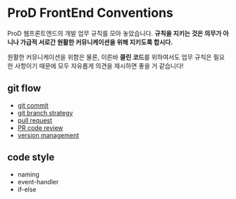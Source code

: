 # ProD FrontEnd Conventions

ProD 웹프론트엔드의 개발 업무 규칙를 모아 놓았습니다. **규칙을 지키는 것은 의무가 아니나 가급적 서로간 원활한 커뮤니케이션을 위해 지키도록 합시다.**

원활한 커뮤니케이션을 위함은 물론, 이른바 **클린 코드**를 위하여서도 업무 규칙은 필요한 사항이기 때문에 모두 자유롭게 의견을 제시하면 좋을 거 같습니다!

## git flow
- [git commit](./git-flow/git-commit.md)
- [git branch strategy](./git-flow/git-branch-strategy.md)
- [pull request](./git-flow/pull-request.md)
- [PR code review](./git-flow/pr-code-review.md)
- [version management](./git-flow/version-management.md)


## code style
- naming
- event-handler
- if-else